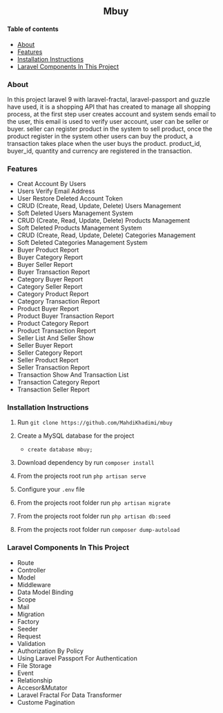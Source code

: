 <h2 align='center'>Mbuy</h2>

#### Table of contents

-   [About](#about)
-   [Features](#features)
-   [Installation Instructions](#installation-instructions)
-   [Laravel Components In This Project](#laravel-components-in-this-project)

### About

In this project laravel 9 with laravel-fractal, laravel-passport and guzzle have used, it is a shopping API that has created to manage all shopping process, at the first step user creates account and system sends email to the user, this email is used to verify user account, user can be seller or buyer.
seller can register product in the system to sell product, once the product register in the system other users can buy the product, a transaction takes place when the user buys the product.
product_id, buyer_id, quantity and currency are registered in the transaction.

### Features

-   Creat Account By Users
-   Users Verify Email Address
-   User Restore Deleted Account Token
-   CRUD (Create, Read, Update, Delete) Users Management
-   Soft Deleted Users Management System
-   CRUD (Create, Read, Update, Delete) Products Management
-   Soft Deleted Products Management System
-   CRUD (Create, Read, Update, Delete) Categories Management
-   Soft Deleted Categories Management System
-   Buyer Product Report
-   Buyer Category Report
-   Buyer Seller Report
-   Buyer Transaction Report
-   Category Buyer Report
-   Category Seller Report
-   Category Product Report
-   Category Transaction Report
-   Product Buyer Report
-   Product Buyer Transaction Report
-   Product Category Report
-   Product Transaction Report
-   Seller List And Seller Show
-   Seller Buyer Report
-   Seller Category Report
-   Seller Product Report
-   Seller Transaction Report
-   Transaction Show And Transaction List
-   Transaction Category Report
-   Transaction Seller Report

### Installation Instructions

1. Run `git clone https://github.com/MahdiKhadimi/mbuy`
2. Create a MySQL database for the project
    - `create database mbuy;`
3. Download dependency by run `composer install`

4. From the projects root run `php artisan serve`
5. Configure your `.env` file
6. From the projects root folder run `php artisan migrate`
7. From the projects root folder run `php artisan db:seed`
8. From the projects root folder run `composer dump-autoload`

### Laravel Components In This Project

-   Route
-   Controller
-   Model
-   Middleware
-   Data Model Binding
-   Scope
-   Mail
-   Migration
-   Factory
-   Seeder
-   Request
-   Validation
-   Authorization By Policy
-   Using Laravel Passport For Authentication
-   File Storage
-   Event
-   Relationship
-   Accesor&Mutator
-   Laravel Fractal For Data Transformer
-   Custome Pagination

